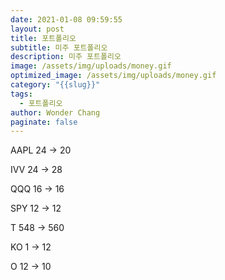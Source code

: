 ```yaml
---
date: 2021-01-08 09:59:55
layout: post
title: 포트폴리오
subtitle: 미주 포트폴리오
description: 미주 포트폴리오
image: /assets/img/uploads/money.gif
optimized_image: /assets/img/uploads/money.gif
category: "{{slug}}"
tags:
  - 포트폴리오
author: Wonder Chang
paginate: false
---
```

AAPL 24 -> 20

IVV 24 -> 28

QQQ 16 -> 16

SPY 12 -> 12

T 548 -> 560

KO 1 -> 12

O 12 -> 10